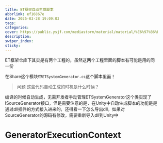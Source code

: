```yaml
---
title: ET框架自动生成脚本
abbrlink: ef16867e
date: 2025-03-28 19:09:03
tags:
categories:
cover: https://public.ysjf.com/mediastorm/material/material/%E6%97%B6%E4%BB%A3%E5%B9%BF%E5%9C%BA-01.JPG
description:
swiper_index:
sticky:
---
```


ET框架仓库下其实是有两个工程的，虽然这两个工程里面的脚本有可能是用的同一份

在Share这个模块中`ETSystemGenerator.cs`这个脚本里面！

> 问题 这些代码自动生成的时机是什么时候？

编译的时候自动生成，无需开发者手动管理ETSystemGenerator这个类实现了ISourceGenerator接口，但是需要注意的是，在Unity中自动生成脚本的功能是是通过dll插件的方式接入进来的，还得看一下怎么导出dll，如果对SourceGenerator的源码有修改，需要重新导入dll到Unity中


# GeneratorExecutionContext